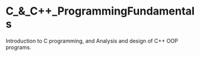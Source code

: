 # C_&_C++_ProgrammingFundamentals
Introduction to C programming, and Analysis and design of C++ OOP programs.

